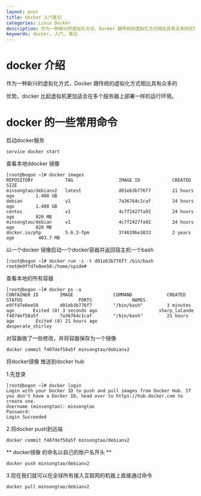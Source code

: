 ```yaml
---
layout: post
title: docker 入门笔记
categories: Linux Docker
description: 作为一种新兴的虚拟化方式，Docker 跟传统的虚拟化方式相比具有众多的优势
keywords: docker, 入门, 笔记
---
```



# docker 介绍 
 
 作为一种新兴的虚拟化方式，Docker 跟传统的虚拟化方式相比具有众多的
 
 优势。docker 比起虚拟机更加适合在多个服务器上部署一样的运行环境。
 
# docker 的一些常用命令

启动docker服务
    
`service docker start`


查看本地ddocker 镜像

```
[root@bogon ~]# docker images
REPOSITORY            TAG                 IMAGE ID            CREATED             SIZE
minsongtao/debianv2   latest              d01eb3b776f7        21 hours ago        1.408 GB
debian                v1                  7a36764c1caf        24 hours ago        1.408 GB
centos                v1                  4c7f2427fa92        24 hours ago        820 MB
minsongtao/debian     v1                  4c7f2427fa92        24 hours ago        820 MB
docker.io/php         5.6.3-fpm           374639be3833        2 years ago         403.7 MB

```
以一个docker 镜像启动一个docker容器并返回宿主机一个bash

```
[root@bogon ~]# docker run -i -t d01eb3b776f7 /bin/bash
root@e9ffd7e0ee50:/home/spide#
```
查看本地的所有容器
```
[root@bogon ~]# docker ps -a
CONTAINER ID        IMAGE               COMMAND             CREATED             STATUS                     PORTS               NAMES
e9ffd7e0ee50        d01eb3b776f7        "/bin/bash"         3 minutes ago       Exited (0) 3 seconds ago                       sharp_lalande
f407def58a5f        7a36764c1caf        "/bin/bash"         21 hours ago        Exited (0) 21 hours ago                        desperate_shirley

```

对容器做了一些修改，并将容器保存为一个镜像

`docker commit f407def58a5f minsongtao/debianv2`

将docker镜像 推送到docker hub
 
 1.先登录
 
 ```
 [root@bogon ~]# docker login
Login with your Docker ID to push and pull images from Docker Hub. If you don't have a Docker ID, head over to https://hub.docker.com to create one.
Username (minsongtao): minsongtao
Password: 
Login Succeeded

 ```
 
 2.将docker push到远端
 
 `docker commit f407def58a5f minsongtao/debianv2`
 
 ** docker镜像 的命名以自己的账户名开头 **

`docker push minsongtao/debianv2`

3.现在我们就可以在全球所有接入互联网的机器上直接通过命令

`docker pull minsongtao/debianv2`

 
 

    
    



